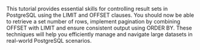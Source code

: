 This tutorial provides essential skills for controlling result sets in PostgreSQL using the LIMIT and OFFSET clauses. 
You should now be able to retrieve a set number of rows, implement pagination by combining OFFSET with LIMIT and ensure consistent output using ORDER BY. 
These techniques will help you efficiently manage and navigate large datasets in real-world PostgreSQL scenarios.